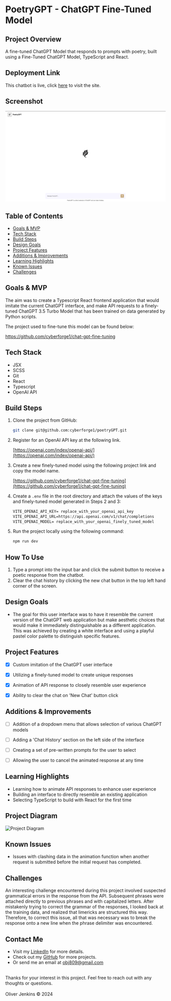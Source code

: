 # PoetryGPT - ChatGPT Fine-Tuned Model


## Project Overview
A fine-tuned ChatGPT Model that responds to prompts with poetry, built using a Fine-Tuned ChatGPT Model, TypeScript and React.


## Deployment Link
This chatbot is live, click [here](https://poetry-gpt.netlify.app/) to visit the site.


## Screenshot
![Application Screenshot](public/app-screenshot.png "Project Screenshot")


## Table of Contents
- [Goals & MVP](#goals--MVP)
- [Tech Stack](#tech-stack)
- [Build Steps](#build-steps)
- [Design Goals](#design-goals)
- [Project Features](#project-features)
- [Additions & Improvements](#additions--improvements)
- [Learning Highlights](#learning-highlights)
- [Known Issues](#known-issues)
- [Challenges](#challenges)


## Goals & MVP
The aim was to create a Typescript React frontend application that would imitate the current ChatGPT interface, and make API requests to a finely-tuned ChatGPT 3.5 Turbo Model that has been trained on data generated by Python scripts.

The project used to fine-tune this model can be found below:

https://github.com/cyberforge1/chat-gpt-fine-tuning


## Tech Stack
- JSX
- SCSS
- Git 
- React
- Typescript
- OpenAI API


## Build Steps
1. Clone the project from GitHub:
   ```bash
   git clone git@github.com:cyberforge1/poetryGPT.git

2. Register for an OpenAI API key at the following link.

   [https://openai.com/index/openai-api/](https://openai.com/index/openai-api/)

3. Create a new finely-tuned model using the following project link and copy the model name.

   [https://github.com/cyberforge1/chat-gpt-fine-tuning](https://github.com/cyberforge1/chat-gpt-fine-tuning)

4. Create a `.env` file in the root directory and attach the values of the keys and finely-tuned model generated in Steps 2 and 3:

    ```plaintext
    VITE_OPENAI_API_KEY= replace_with_your_openai_api_key
    VITE_OPENAI_API_URL=https://api.openai.com/v1/chat/completions
    VITE_OPENAI_MODEL= replace_with_your_openai_finely_tuned_model
    ```
5. Run the project locally using the following command:
    ```bash
    npm run dev
    ```

## How To Use
1. Type a prompt into the input bar and click the submit button to receive a poetic response from the chatbot.
2. Clear the chat history by clicking the new chat button in the top left hand corner of the screen.


## Design Goals
- The goal for this user interface was to have it resemble the current version of the ChatGPT web application but make aesthetic choices that would make it immediately distinguishable as a different application. This was achieved by creating a white interface and using a playful pastel color palette to distinguish specific features.


## Project Features
- [x] Custom imitation of the ChatGPT user interface
- [x] Utilizing a finely-tuned model to create unique responses
- [x] Animation of API response to closely resemble user experience
- [x] Ability to clear the chat on 'New Chat' button click


## Additions & Improvements
- [ ] Addition of a dropdown menu that allows selection of various ChatGPT models
- [ ] Adding a 'Chat History' section on the left side of the interface
- [ ] Creating a set of pre-written prompts for the user to select
- [ ] Allowing the user to cancel the animated response at any time


## Learning Highlights
- Learning how to animate API responses to enhance user experience 
- Building an interface to directly resemble an existing application
- Selecting TypeScript to build with React for the first time

## Project Diagram
![Project Diagram](public/project-diagram.png "Project Diagram")


## Known Issues
- Issues with clashing data in the animation function when another request is submitted before the initial request has completed.


## Challenges
An interesting challenge encountered during this project involved suspected grammatical errors in the response from the API. Subsequent phrases were attached directly to previous phrases and with capitalized letters. After mistakenly trying to correct the grammar of the responses, I looked back at the training data, and realized that limericks are structured this way. Therefore, to correct this issue, all that was necessary was to break the response onto a new line when the phrase delimiter was encountered.  


## Contact Me
- Visit my [LinkedIn](https://www.linkedin.com/in/obj809/) for more details.
- Check out my [GitHub](https://github.com/cyberforge1) for more projects.
- Or send me an email at obj809@gmail.com
<br />
Thanks for your interest in this project. Feel free to reach out with any thoughts or questions.
<br />
<br />
Oliver Jenkins © 2024
